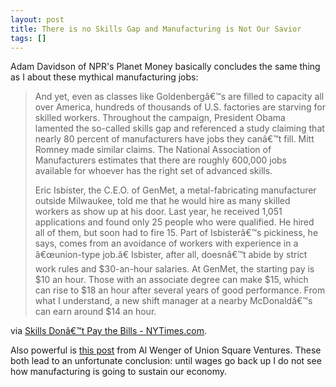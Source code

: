 ```yaml
---
layout: post
title: There is no Skills Gap and Manufacturing is Not Our Savior
tags: []
---
```

Adam Davidson of NPR's Planet Money basically concludes the same thing as I about these mythical manufacturing jobs:
<blockquote>And yet, even as classes like Goldenbergâ€™s are filled to capacity all over America, hundreds of thousands of U.S. factories are starving for skilled workers. Throughout the campaign, President Obama lamented the so-called skills gap and referenced a study claiming that nearly 80 percent of manufacturers have jobs they canâ€™t fill. Mitt Romney made similar claims. The National Association of Manufacturers estimates that there are roughly 600,000 jobs available for whoever has the right set of advanced skills.

Eric Isbister, the C.E.O. of GenMet, a metal-fabricating manufacturer outside Milwaukee, told me that he would hire as many skilled workers as show up at his door. Last year, he received 1,051 applications and found only 25 people who were qualified. He hired all of them, but soon had to fire 15. Part of Isbisterâ€™s pickiness, he says, comes from an avoidance of workers with experience in a â€œunion-type job.â€ Isbister, after all, doesnâ€™t abide by strict work rules and $30-an-hour salaries. At GenMet, the starting pay is $10 an hour. Those with an associate degree can make $15, which can rise to $18 an hour after several years of good performance. From what I understand, a new shift manager at a nearby McDonaldâ€™s can earn around $14 an hour.</blockquote>
via <a href="http://www.nytimes.com/2012/11/25/magazine/skills-dont-pay-the-bills.html?ref=itstheeconomy">Skills Donâ€™t Pay the Bills - NYTimes.com</a>.

Also powerful is <a href="http://continuations.com/post/34412088815/thinking-about-employment">this post</a> from Al Wenger of Union Square Ventures. These both lead to an unfortunate conclusion: until wages go back up I do not see how manufacturing is going to sustain our economy.
